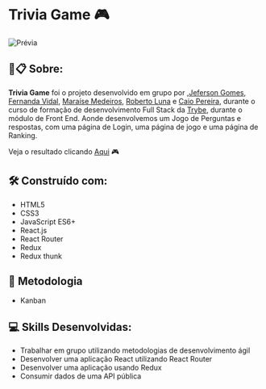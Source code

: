 # Trivia Game :video_game:

 ![Prévia](https://github.com/jefersongjr/trivia-game/blob/main/public/screen-recording_5_.gif) 

##  🚀📋 Sobre:

**Trivia Game** foi o projeto desenvolvido em grupo por ,[Jeferson Gomes](https://www.linkedin.com/in/jefersongjr/),
[Fernanda Vidal](https://github.com/Fernanda-Vidal), [Maraíse Medeiros](https://github.com/Maraise-hub), [Roberto Luna](https://github.com/RobertoDLuna)
e [Caio Pereira](https://github.com/caiopa),
durante o curso de formação de desenvolvimento Full Stack da [Trybe](https://www.betrybe.com/), durante o módulo de Front End.
Aonde desenvolvemos um Jogo de Perguntas e respostas, com uma página de Login, uma página de jogo e uma página de Ranking.


  Veja o resultado clicando [Aqui](https://trivia-game-xi.vercel.app) :video_game:

## 🛠️ Construído com: 

* HTML5
* CSS3
* JavaScript ES6+
* React.js
* React Router
* Redux
* Redux thunk

## :pencil: Metodologia

* Kanban

## :computer: Skills Desenvolvidas:

  * Trabalhar em grupo utilizando metodologias de desenvolvimento ágil
  * Desenvolver uma aplicação React utilizando React Router
  * Desenvolver uma aplicação usando Redux
  * Consumir dados de uma API pública

